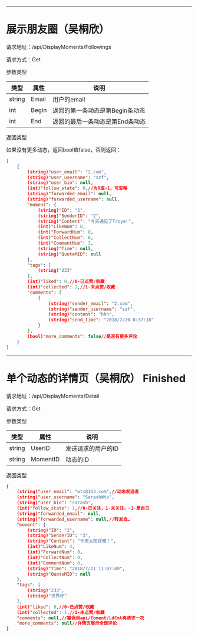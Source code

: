 ------

# 展示朋友圈（吴桐欣）

请求地址：/api/DisplayMoments/Followings

请求方式：Get

参数类型

| 类型   | 属性  | 说明                            |
| ------ | ----- | ------------------------------- |
| string | Email | 用户的email                     |
| int    | Begin | 返回的第一条动态是第Begin条动态 |
| int    | End   | 返回的最后一条动态是第End条动态 |

返回类型

如果没有更多动态，返回bool值false，否则返回：

```json
[
    {
        (string)"user_email": "2.com",
        (string)"user_username": "szf",
        (string)"user_bio": null,
        (int)"follow_state": 0,//为0或-1，可忽略
        (string)"forwarded_email": null,
        (string)"forwarded_username": null,
        "moment": {
            (string)"ID": "2",
            (string)"SenderID": "2",
            (string)"Content": "今天遇见了Troye!",
            (int)"LikeNum": 8,
            (int)"ForwardNum": 0,
            (int)"CollectNum": 0,
            (int)"CommentNum": 3,
            (string)"Time": null,
            (string)"QuoteMID": null
        },
        "tags": [
            (string)"233"
        ],
        (int)"liked": 0,//0-已点赞/收藏
        (int)"collected": 1,//1-未点赞/收藏
        "comments": [
            {
                (string)"sender_email": "2.com",
                (string)"sender_username": "szf",
                (string)"content": "hhh",
                (string)"send_time": "2018/7/20 8:37:18"
            }
        ],
        (bool)"more_comments": false//是否有更多评论
    }
]
```



------

# 单个动态的详情页（吴桐欣） Finished

请求地址：/api/DisplayMoments/Detail

请求方式：Get

参数类型

| 类型   | 属性     | 说明               |
| ------ | -------- | ------------------ |
| string | UserID   | 发送请求的用户的ID |
| string | MomentID | 动态的ID           |

返回类型

```json
{
    (string)"user_email": "wtx@163.com",//动态发送者
    (string)"user_username": "SarashWtx",
    (string)"user_bio": "sarash",
    (int)"follow_state": 1,//0-已关注，1-未关注，-1-是自己
    (string)"forwarded_email": null,
    (string)"forwarded_username": null,//转发自…
    "moment": {
        (string)"ID": "3",
        (string)"SenderID": "3",
        (string)"Content": "今天太阳好毒！",
        (int)"LikeNum": 4,
        (int)"ForwardNum": 0,
        (int)"CollectNum": 0,
        (int)"CommentNum": 0,
        (string)"Time": "2018/7/21 11:07:49",
        (string)"QuoteMID": null
    },
    "tags": [
        (string)"233",
        (string)"世界杯"
    ],
    (int)"liked": 0,//0-已点赞/收藏
    (int)"collected": 1,//1-未点赞/收藏
    "comments": null,//需调用api/Coment/LdCmt再请求一次
    "more_comments": null//详情页展示全部评论
}
```

